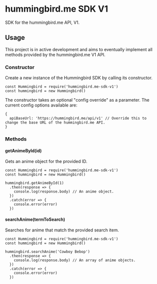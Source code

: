 # hummingbird.me SDK V1
SDK for the hummingbird.me API, V1.

## Usage
This project is in active development and aims to eventually implement all methods provided by the hummingbird.me V1 API.

### Constructor
Create a new instance of the Hummingbird SDK by calling its constructor.
```
const Hummingbird = require('hummingbird.me-sdk-v1')
const hummingbird = new Hummingbird()
```

The constructor takes an optional "config override" as a parameter. The current config options available are:
```
{
  apiBaseUrl: 'https://hummingbird.me/api/v1' // Override this to change the base URL of the hummingbird.me API.
}
```

### Methods

#### getAnimeById(id)
Gets an anime object for the provided ID.
```
const Hummingbird = require('hummingbird.me-sdk-v1')
const hummingbird = new Hummingbird()

hummingbird.getAnimeById(1)
  .then(response => {
    console.log(response.body) // An anime object.
  })
  .catch(error => {
    console.error(error)
  })
```

#### searchAnime(termToSearch)
Searches for anime that match the provided search item.
```
const Hummingbird = require('hummingbird.me-sdk-v1')
const hummingbird = new Hummingbird()

hummingbird.searchAnime('Cowboy Bebop')
  .then(response => {
    console.log(response.body) // An array of anime objects.
  })
  .catch(error => {
    console.error(error)
  })
```
